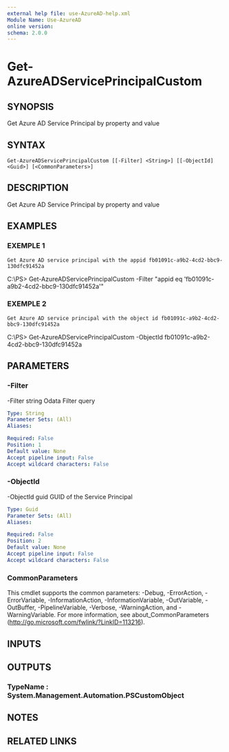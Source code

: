 ```yaml
---
external help file: use-AzureAD-help.xml
Module Name: Use-AzureAD
online version:
schema: 2.0.0
---
```


# Get-AzureADServicePrincipalCustom

## SYNOPSIS
Get Azure AD Service Principal by property and value

## SYNTAX

```
Get-AzureADServicePrincipalCustom [[-Filter] <String>] [[-ObjectId] <Guid>] [<CommonParameters>]
```

## DESCRIPTION
Get Azure AD Service Principal by property and value

## EXAMPLES

### EXEMPLE 1
```
Get Azure AD service principal with the appid fb01091c-a9b2-4cd2-bbc9-130dfc91452a
```

C:\PS\> Get-AzureADServicePrincipalCustom -Filter "appid eq 'fb01091c-a9b2-4cd2-bbc9-130dfc91452a'"

### EXEMPLE 2
```
Get Azure AD service principal with the object id fb01091c-a9b2-4cd2-bbc9-130dfc91452a
```

C:\PS\> Get-AzureADServicePrincipalCustom -ObjectId fb01091c-a9b2-4cd2-bbc9-130dfc91452a

## PARAMETERS

### -Filter
-Filter string
Odata Filter query

```yaml
Type: String
Parameter Sets: (All)
Aliases:

Required: False
Position: 1
Default value: None
Accept pipeline input: False
Accept wildcard characters: False
```

### -ObjectId
-ObjectId guid
GUID of the Service Principal

```yaml
Type: Guid
Parameter Sets: (All)
Aliases:

Required: False
Position: 2
Default value: None
Accept pipeline input: False
Accept wildcard characters: False
```

### CommonParameters
This cmdlet supports the common parameters: -Debug, -ErrorAction, -ErrorVariable, -InformationAction, -InformationVariable, -OutVariable, -OutBuffer, -PipelineVariable, -Verbose, -WarningAction, and -WarningVariable.
For more information, see about_CommonParameters (http://go.microsoft.com/fwlink/?LinkID=113216).

## INPUTS

## OUTPUTS

### TypeName : System.Management.Automation.PSCustomObject
## NOTES

## RELATED LINKS
